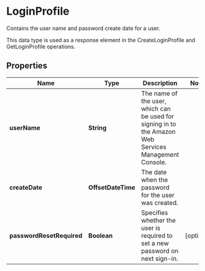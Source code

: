 

# LoginProfile

<p>Contains the user name and password create date for a user.</p> <p> This data type is used as a response element in the <a>CreateLoginProfile</a> and <a>GetLoginProfile</a> operations. </p>

## Properties

| Name | Type | Description | Notes |
|------------ | ------------- | ------------- | -------------|
|**userName** | **String** | The name of the user, which can be used for signing in to the Amazon Web Services Management Console. |  |
|**createDate** | **OffsetDateTime** | The date when the password for the user was created. |  |
|**passwordResetRequired** | **Boolean** | Specifies whether the user is required to set a new password on next sign-in. |  [optional] |



